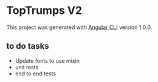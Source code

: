 # TopTrumps V2 

This project was generated with [Angular CLI](https://github.com/angular/angular-cli) version 1.0.0.

## to do tasks

- Update fonts to use mixin
- unit tests
- end to end tests